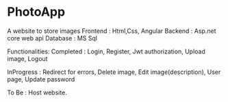 # PhotoApp
A website to store images
Frontend : Html,Css, Angular
Backend : Asp.net core web api
Database : MS Sql

Functionalities:
Completed : Login, Register, Jwt authorization, Upload image, Logout

InProgress : Redirect for errors, Delete image, Edit image(description), User page, Update password

To Be : Host website.
